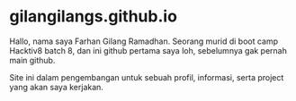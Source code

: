 # gilangilangs.github.io
<p>Hallo, nama saya Farhan Gilang Ramadhan. Seorang murid di boot camp Hacktiv8 batch 8, dan ini github pertama saya loh, sebelumnya gak pernah main github.</p>
<p>Site ini dalam pengembangan untuk sebuah profil, informasi, serta project yang akan saya kerjakan.<p>
